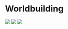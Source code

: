 # Worldbuilding

![](https://img.shields.io/badge/status-placeholder-c00) 
![](https://img.shields.io/badge/version-v0.0.0-930)
[![](https://img.shields.io/badge/feedback-welcome!-1a1)](https://github.com/raiment-studios/monorepo/discussions)
